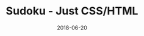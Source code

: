 ---
title: 'Sudoku - Just CSS/HTML'
description: 'Complete a sudoku puzzle without Javascript or server-side interaction.'
gametype: 'hard'
gameid: 91
date: 2018-06-20
tags: []
draft: false
type: 'games'
num19: [{'idx':1,'arr1':[1,2,3,4,5,6,7,8,9],'arr2':[1,2,3,4,5,6,7,8,9]},{'idx':2,'arr1':[1,2,3,4,5,6,7,8,9],'arr2':[1,2,3,4,5,6,7,8,9]},{'idx':3,'arr1':[1,2,3,4,5,6,7,8,9],'arr2':[1,2,3,4,5,6,7,8,9]},{'idx':4,'arr1':[1,2,3,4,5,6,7,8,9],'arr2':[1,2,3,4,5,6,7,8,9]},{'idx':5,'arr1':[1,2,3,4,5,6,7,8,9],'arr2':[1,2,3,4,5,6,7,8,9]},{'idx':6,'arr1':[1,2,3,4,5,6,7,8,9],'arr2':[1,2,3,4,5,6,7,8,9]},{'idx':7,'arr1':[1,2,3,4,5,6,7,8,9],'arr2':[1,2,3,4,5,6,7,8,9]},{'idx':8,'arr1':[1,2,3,4,5,6,7,8,9],'arr2':[1,2,3,4,5,6,7,8,9]},{'idx':9,'arr1':[1,2,3,4,5,6,7,8,9],'arr2':[1,2,3,4,5,6,7,8,9]}]
puzzle: [[4, 5, 0, 2, 0, 7, 0, 6, 9], [6, 0, 0, 9, 3, 0, 0, 0, 7], [0, 0, 0, 0, 0, 0, 0, 0, 0], [2, 0, 0, 0, 0, 0, 0, 8, 1], [0, 8, 0, 0, 9, 0, 0, 3, 0], [1, 3, 0, 0, 0, 0, 0, 0, 5], [0, 0, 0, 0, 0, 0, 0, 0, 0], [5, 0, 0, 0, 8, 2, 0, 0, 3], [9, 1, 0, 6, 0, 5, 0, 7, 2]]
layout: 'sudokucssstatic'
---